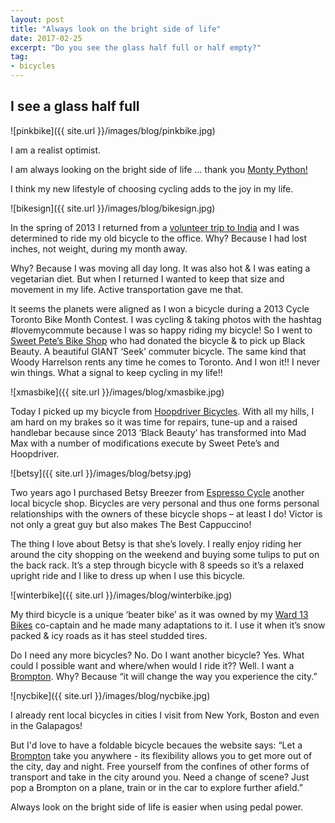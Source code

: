 ```yaml
---
layout: post
title: "Always look on the bright side of life"
date: 2017-02-25    
excerpt: "Do you see the glass half full or half empty?"
tag:
- bicycles
---
```


## I see a glass half full

![pinkbike]({{ site.url }}/images/blog/pinkbike.jpg)

I am a realist optimist.

I am always looking on the bright side of life … thank you [Monty Python!](https://youtu.be/jHPOzQzk9Qo)

I think my new lifestyle of choosing cycling adds to the joy in my life.

![bikesign]({{ site.url }}/images/blog/bikesign.jpg)

In the spring of 2013 I returned from a [volunteer trip to India](http://www.travelpod.com/travel-blog/jsquaredink/1/tpod.html) and I was determined to ride my old bicycle to the office. Why? Because I had lost inches, not weight, during my month away.

Why? Because I was moving all day long. It was also hot & I was eating a vegetarian diet. But when I returned I wanted to keep that size and movement in my life. Active transportation gave me that.

It seems the planets were aligned as I won a bicycle during a 2013 Cycle Toronto Bike Month Contest.  I was cycling & taking photos with the hashtag #lovemycommute because I was so happy riding my bicycle! So I went to [Sweet Pete’s Bike Shop](http://www.sweetpetes.com/) who had donated the bicycle & to pick up Black Beauty. A beautiful GIANT ‘Seek’ commuter bicycle. The same kind that Woody Harrelson rents any time he comes to Toronto. And  I won it!! I never win things. What a signal to keep cycling in my life!!

![xmasbike]({{ site.url }}/images/blog/xmasbike.jpg)

Today I picked up my bicycle from [Hoopdriver Bicycles](http://www.hoopdriver.ca/). With all my hills, I am hard on my brakes so it was time for repairs, tune-up and a raised handlebar because since 2013 ‘Black Beauty’ has transformed into Mad Max with a number of modifications execute by Sweet Pete’s and Hoopdriver.

![betsy]({{ site.url }}/images/blog/betsy.jpg)

Two years ago I purchased Betsy Breezer from [Espresso Cycle](http://espressocycles.ca/) another local bicycle shop. Bicycles are very personal and thus one forms personal relationships with the owners of these bicycle shops – at least I do!  Victor is not only a great guy but also makes The Best Cappuccino!

The thing I love about Betsy is that she’s lovely. I really enjoy riding her around the city shopping on the weekend and buying some tulips to put on the back rack. It’s a step through bicycle with 8 speeds so it’s a relaxed upright ride and I like to dress up when I use this bicycle.

![winterbike]({{ site.url }}/images/blog/winterbike.jpg)

My third bicycle is a unique ‘beater bike’ as it was owned by my [Ward 13 Bikes](https://www.cycleto.ca/ward/13) co-captain and he made many adaptations to it. I use it when it’s snow packed & icy roads as it has steel studded tires.

Do I need any more bicycles?
No.
Do I want another bicycle?
Yes.
What could I possible want and where/when would I ride it??
Well.
I want a [Brompton](http://www.brompton.com/).
Why?
Because “it will change the way you experience the city.”

![nycbike]({{ site.url }}/images/blog/nycbike.jpg)

I already rent local bicycles in cities I visit from New York, Boston and even in the Galapagos!

But I'd love to have a foldable bicycle becaues the website says: “Let a [Brompton](http://www.brompton.com/) take you anywhere - its flexibility allows you to get more out of the city, day and night. Free yourself from the confines of other forms of transport and take in the city around you. Need a change of scene? Just pop a Brompton on a plane, train or in the car to explore further afield.”

Always look on the bright side of life is easier when using pedal power.
